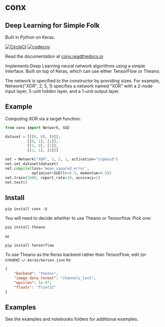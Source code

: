 # conx

## Deep Learning for Simple Folk

Built in Python on Keras.

[![CircleCI](https://circleci.com/gh/Calysto/conx/tree/master.svg?style=svg)](https://circleci.com/gh/Calysto/conx/tree/master) [![codecov](https://codecov.io/gh/Calysto/conx/branch/master/graph/badge.svg)](https://codecov.io/gh/Calysto/conx)

Read the documentation at [conx.readthedocs.io](http://conx.readthedocs.io/)

Implements Deep Learning neural network algorithms using a simple interface. Built on top of Keras, which can use either TensorFlow or Theano.

The network is specified to the constructor by providing sizes. For example, Network("XOR", 2, 5, 1) specifies a network named "XOR" with a 2-node input layer, 5-unit hidden layer, and a 1-unit output layer.

## Example

Computing XOR via a target function:

```python
from conx import Network, SGD

dataset = [[[0, 0], [0]],
          [[0, 1], [1]],
          [[1, 0], [1]],
          [[1, 1], [0]]]

net = Network("XOR", 2, 5, 1, activation="sigmoid")
net.set_dataset(dataset)
net.compile(loss='mean_squared_error',
            optimizer=SGD(lr=0.3, momentum=0.9))
net.train(2000, report_rate=10, accuracy=1)
net.test()
```

## Install

```shell
pip install conx -U
```

You will need to decide whether to use Theano or Tensorflow. Pick one:

```shell
pip install theano
```

or

```shell
pip install tensorflow
```

To use Theano as the Keras backend rather than TensorFlow, edit (or create) `~/.keras/kerson.json` to:

```json
{
    "backend": "theano",
    "image_data_format": "channels_last",
    "epsilon": 1e-07,
    "floatx": "float32"
}
```

## Examples

See the examples and notebooks folders for additional examples.

